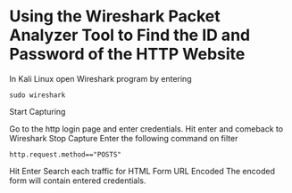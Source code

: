 # Using the Wireshark Packet Analyzer Tool to Find the ID and Password of the HTTP Website 

In Kali Linux open Wireshark program by entering

    sudo wireshark

Start Capturing

Go to the http login page and enter credentials.
Hit enter and comeback to Wireshark
Stop Capture
Enter the following command on filter

    http.request.method=="POSTS"

Hit Enter
Search each traffic for HTML Form URL Encoded
The encoded form will contain entered credentials.
